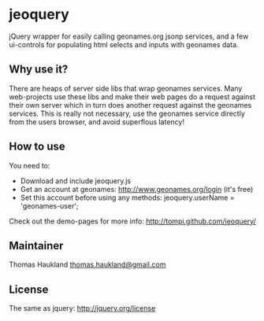 jeoquery
========

jQuery wrapper for easily calling geonames.org jsonp services,
and a few ui-controls for populating html selects and inputs
with geonames data.

Why use it?
-----------

There are heaps of server side libs that wrap geonames services.
Many web-projects use these libs and make their web pages do a
request against their own server which in turn does another request
against the geonames services. This is really not necessary, use the
geonames service directly from the users browser, and avoid superflous
latency!

How to use
----------

You need to:

* Download and include jeoquery.js
* Get an account at geonames: http://www.geonames.org/login (it's free)
* Set this account before using any methods: jeoquery.userName = 'geonames-user';

Check out the demo-pages for more info: http://tompi.github.com/jeoquery/

Maintainer
----------

Thomas Haukland
thomas.haukland@gmail.com

License
-------

The same as jquery: http://jquery.org/license
